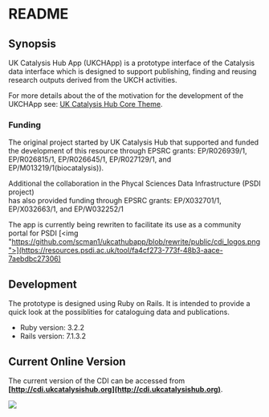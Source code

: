# README

## Synopsis

UK Catalysis Hub App (UKCHApp) is a prototype interface of the Catalysis data
interface which is designed to support publishing, finding and reusing research
outputs derived from the UKCH activities.

For more details about the of the motivation for the development of the UKCHApp
see: [UK Catalysis Hub Core Theme](https://ukcatalysishub.co.uk/core/).

### Funding
The original project started by UK Catalysis Hub that supported and funded the 
development of this resource through EPSRC grants:  EP/R026939/1, EP/R026815/1, 
EP/R026645/1, EP/R027129/1, and EP/M013219/1(biocatalysis)).

Additional the collaboration in the Phycal Sciences Data Infrastructure (PSDI project)  
has also provided funding through EPSRC grants: EP/X032701/1, EP/X032663/1, and EP/W032252/1

The app is currently being rewriten to facilitate its use as a community portal for PSDI
[<img "https://github.com/scman1/ukcathubapp/blob/rewrite/public/cdi_logos.png">](https://resources.psdi.ac.uk/tool/fa4cf273-773f-48b3-aace-7aebdbc27306)

## Development
The prototype is designed using Ruby on Rails. It is intended to provide a
quick look at the possiblities for cataloguing data and publications.

* Ruby version: 3.2.2
* Rails version: 7.1.3.2

## Current Online Version
The current version of the CDI can be accessed from **[http://cdi.ukcatalysishub.org](http://cdi.ukcatalysishub.org)**.

[<img src="https://github.com/scman1/ukcathubapp/blob/master/previews/proto_app2020b.png">](http://188.166.149.246/)

